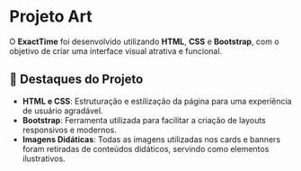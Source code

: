 # Projeto Art

O **ExactTime** foi desenvolvido utilizando **HTML**, **CSS** e **Bootstrap**, com o objetivo de criar uma interface visual atrativa e funcional.

## 🚀 Destaques do Projeto

- **HTML e CSS**: Estruturação e estilização da página para uma experiência de usuário agradável.
- **Bootstrap**: Ferramenta utilizada para facilitar a criação de layouts responsivos e modernos.
- **Imagens Didáticas**: Todas as imagens utilizadas nos cards e banners foram retiradas de conteúdos didáticos, servindo como elementos ilustrativos.
